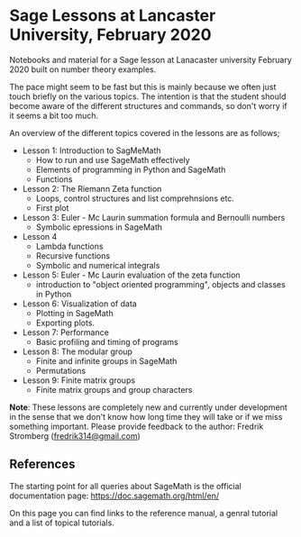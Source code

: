 # Sage Lessons at Lancaster University, February 2020

Notebooks and material for a Sage lesson at Lanacaster university February 2020 built on number theory examples.

The pace might seem to be fast but this is mainly because we often just touch briefly
on the various topics. The intention is that the student should become aware of the different 
structures and commands, so don't worry if it seems a bit too much.  

An overview of the different topics covered in the lessons are as follows; 

- Lesson 1: Introduction to SagMeMath 
    - How to run and use SageMath effectively
    - Elements of programming in Python and SageMath
    - Functions
- Lesson 2: The Riemann Zeta function 
    - Loops, control structures and list comprehnsions etc.
    - First plot
- Lesson 3: Euler - Mc Laurin summation formula and Bernoulli numbers
    - Symbolic epressions in SageMath
- Lesson 4
    - Lambda functions
    - Recursive functions
    - Symbolic and numerical integrals
- Lesson 5: Euler - Mc  Laurin evaluation of the zeta function 
    - introduction to "object oriented programming", objects and classes in Python
- Lesson 6: Visualization of data
    - Plotting in SageMath
    - Exporting plots.
- Lesson 7: Performance
    - Basic profiling and timing of programs
- Lesson 8: The modular group
    - Finite and infinite groups in SageMath
    - Permutations
- Lesson 9: Finite matrix groups
    - Finite matrix groups and group characters

**Note**: These lessons are completely new and currently under development in the sense that we don't know how long time they will take or if we miss something important. Please provide feedback to the author: Fredrik Stromberg (fredrik314@gmail.com)

## References

The starting point for all queries about SageMath is the official documentation page: 
https://doc.sagemath.org/html/en/

On this page you can find links to the reference manual, a genral tutorial and a list of topical tutorials.
